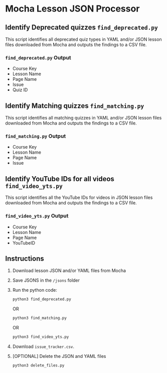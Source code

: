 # Mocha Lesson JSON Processor

## Identify Deprecated quizzes `find_deprecated.py`

This script identifies all deprecated quiz types in YAML and/or JSON lesson files downloaded from Mocha and outputs the findings to a CSV file.

### `find_deprecated.py` Output

- Course Key
- Lesson Name
- Page Name
- Issue
- Quiz ID

## Identify Matching quizzes `find_matching.py`

This script identifies all matching quizzes in YAML and/or JSON lesson files downloaded from Mocha and outputs the findings to a CSV file.

### `find_matching.py` Output

- Course Key
- Lesson Name
- Page Name
- Issue

## Identify YouTube IDs for all videos `find_video_yts.py`

This script identifies all the YouTube IDs for videos in JSON lesson files downloaded from Mocha and outputs the findings to a CSV file.

### `find_video_yts.py` Output

- Course Key
- Lesson Name
- Page Name
- YouTubeID

## Instructions

1. Download lesson JSON and/or YAML files from Mocha
2. Save JSONS in the `/jsons` folder
3. Run the python code:

    ```py
    python3 find_deprecated.py
    ```

    OR

    ```py
    python3 find_matching.py
    ```

    OR

    ```py
    python3 find_video_yts.py
    ```

5. Download `issue_tracker.csv`.
6. [OPTIONAL] Delete the JSON and YAML files

    ```py
    python3 delete_files.py
    ```
